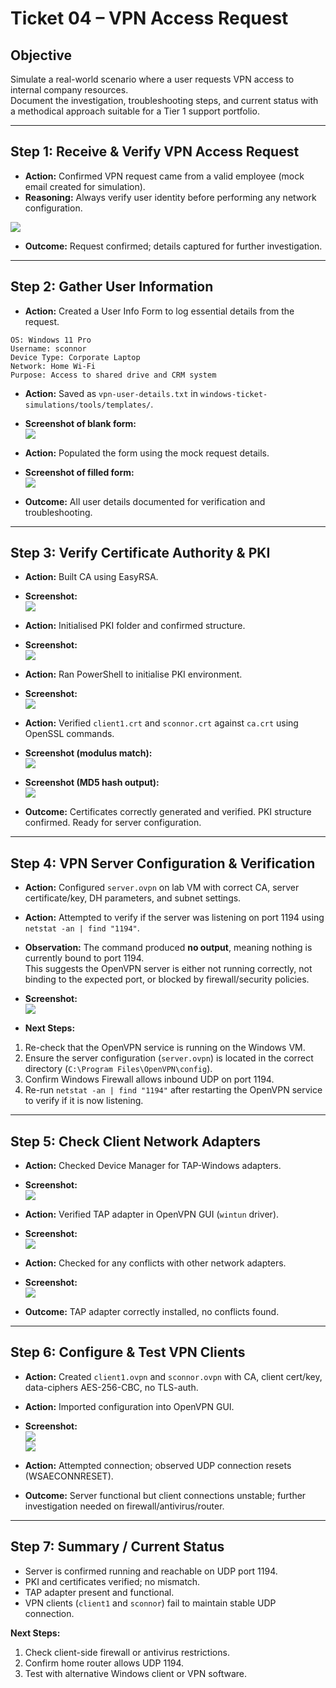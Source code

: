 # Ticket 04 – VPN Access Request

## Objective
Simulate a real-world scenario where a user requests VPN access to internal company resources.  
Document the investigation, troubleshooting steps, and current status with a methodical approach suitable for a Tier 1 support portfolio.

---

## Step 1: Receive & Verify VPN Access Request
- **Action:** Confirmed VPN request came from a valid employee (mock email created for simulation).  
- **Reasoning:** Always verify user identity before performing any network configuration.

![](../images/vpn-access-request-email.png)

- **Outcome:** Request confirmed; details captured for further investigation.

---

## Step 2: Gather User Information
- **Action:** Created a User Info Form to log essential details from the request.  

```
OS: Windows 11 Pro
Username: sconnor
Device Type: Corporate Laptop
Network: Home Wi-Fi
Purpose: Access to shared drive and CRM system
```

- **Action:** Saved as `vpn-user-details.txt` in `windows-ticket-simulations/tools/templates/`.  
- **Screenshot of blank form:**  
![](../images/vpn-user-details-blank.png)

- **Action:** Populated the form using the mock request details.  
- **Screenshot of filled form:**  
![](../images/vpn-user-details-filled.png)

- **Outcome:** All user details documented for verification and troubleshooting.

---

## Step 3: Verify Certificate Authority & PKI
- **Action:** Built CA using EasyRSA.  
- **Screenshot:**  
![](../images/Build-the-Certificate-Authority-CA.png)

- **Action:** Initialised PKI folder and confirmed structure.  
- **Screenshot:**  
![](../images/Initialise-the-PKI-folder.png)

- **Action:** Ran PowerShell to initialise PKI environment.  
- **Screenshot:**  
![](../images/Initialise-the-PKI-powershell.png)

- **Action:** Verified `client1.crt` and `sconnor.crt` against `ca.crt` using OpenSSL commands.  
- **Screenshot (modulus match):**  
![](../images/modulusofclient1.crtexactlymatchesclient1.key.png)  
- **Screenshot (MD5 hash output):**  
![](../images/MD5hashesoutput-whichhadconflict.png)

- **Outcome:** Certificates correctly generated and verified. PKI structure confirmed. Ready for server configuration.

---

## Step 4: VPN Server Configuration & Verification

- **Action:** Configured `server.ovpn` on lab VM with correct CA, server certificate/key, DH parameters, and subnet settings.  

- **Action:** Attempted to verify if the server was listening on port 1194 using `netstat -an | find "1194"`.  

- **Observation:** The command produced **no output**, meaning nothing is currently bound to port 1194.  
  This suggests the OpenVPN server is either not running correctly, not binding to the expected port, or blocked by firewall/security policies.  

- **Screenshot:**  
![](../images/netstat-anfind1194-not-producing-anything.png)

- **Next Steps:**

1. Re-check that the OpenVPN service is running on the Windows VM.
2. Ensure the server configuration (`server.ovpn`) is located in the correct directory (`C:\Program Files\OpenVPN\config`).
3. Confirm Windows Firewall allows inbound UDP on port 1194.
4. Re-run `netstat -an | find "1194"` after restarting the OpenVPN service to verify if it is now listening.

---

## Step 5: Check Client Network Adapters
- **Action:** Checked Device Manager for TAP-Windows adapters.  
- **Screenshot:**  
![](../images/networkadapters-indevicemanager.png)

- **Action:** Verified TAP adapter in OpenVPN GUI (`wintun` driver).  
- **Screenshot:**  
![](../images/verify-tap.wintun.png)

- **Action:** Checked for any conflicts with other network adapters.  
- **Screenshot:**  
![](../images/cross-next-to-wiretap-adapter.png)

- **Outcome:** TAP adapter correctly installed, no conflicts found.

---

## Step 6: Configure & Test VPN Clients
- **Action:** Created `client1.ovpn` and `sconnor.ovpn` with CA, client cert/key, data-ciphers AES-256-CBC, no TLS-auth.  
- **Action:** Imported configuration into OpenVPN GUI.  
- **Screenshot:**  
![](../images/vpn-client-config-created.png)  
![](../images/vpn-client-import.png)

- **Action:** Attempted connection; observed UDP connection resets (WSAECONNRESET).  

- **Outcome:** Server functional but client connections unstable; further investigation needed on firewall/antivirus/router.

---

## Step 7: Summary / Current Status
- Server is confirmed running and reachable on UDP port 1194.  
- PKI and certificates verified; no mismatch.  
- TAP adapter present and functional.  
- VPN clients (`client1` and `sconnor`) fail to maintain stable UDP connection.  

**Next Steps:**

1. Check client-side firewall or antivirus restrictions.  
2. Confirm home router allows UDP 1194.  
3. Test with alternative Windows client or VPN software.  




